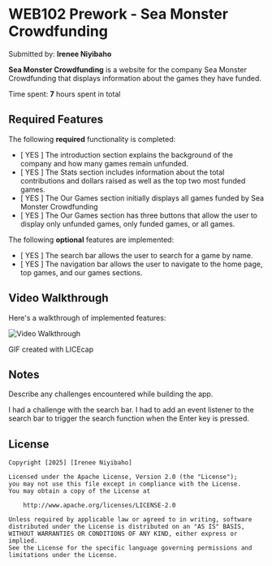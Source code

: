 # WEB102 Prework - **Sea Monster Crowdfunding**

Submitted by: **Irenee Niyibaho**

**Sea Monster Crowdfunding** is a website for the company Sea Monster Crowdfunding that displays information about the games they have funded.

Time spent: **7** hours spent in total

## Required Features

The following **required** functionality is completed:

* [ YES ] The introduction section explains the background of the company and how many games remain unfunded.
* [ YES ] The Stats section includes information about the total contributions and dollars raised as well as the top two most funded games.
* [ YES ] The Our Games section initially displays all games funded by Sea Monster Crowdfunding
* [ YES ] The Our Games section has three buttons that allow the user to display only unfunded games, only funded games, or all games.

The following **optional** features are implemented:

* [ YES ] The search bar allows the user to search for a game by name.
* [ YES ] The navigation bar allows the user to navigate to the home page, top games, and our games sections.

## Video Walkthrough

Here's a walkthrough of implemented features:

<img src='https://github.com/NiyiIrenee/web102_prework/blob/main/assets/walthrough.gif' title='Video Walkthrough' width='' alt='Video Walkthrough' />

<!-- Replace this with whatever GIF tool you used! -->
GIF created with LICEcap
<!-- Recommended tools:
[Kap](https://getkap.co/) for macOS
[ScreenToGif](https://www.screentogif.com/) for Windows
[peek](https://github.com/phw/peek) for Linux. -->

## Notes

Describe any challenges encountered while building the app.

I had a challenge with the search bar. I had to add an event listener to the search bar to trigger the search function when the Enter key is pressed.

## License

    Copyright [2025] [Irenee Niyibaho]

    Licensed under the Apache License, Version 2.0 (the "License");
    you may not use this file except in compliance with the License.
    You may obtain a copy of the License at

        http://www.apache.org/licenses/LICENSE-2.0

    Unless required by applicable law or agreed to in writing, software
    distributed under the License is distributed on an "AS IS" BASIS,
    WITHOUT WARRANTIES OR CONDITIONS OF ANY KIND, either express or implied.
    See the License for the specific language governing permissions and
    limitations under the License.
